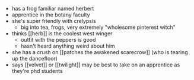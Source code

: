 - has a frog familiar named herbert
- apprentice in the botany faculty
- she's super friendly with crelypsis
	- big into tea, frogs, very extremely "wholesome pinterest witch"
- thinks [[herb]] is the coolest west winger
	- outfit with the peppers is good
	- hasn't heard anything weird about him
- she has a crush on [[patches the awakened scarecrow]] (who is tearing up the dancefloor)
- says [[velvet]] or [[twilight]] may be best to take on an apprentice as they're phd students